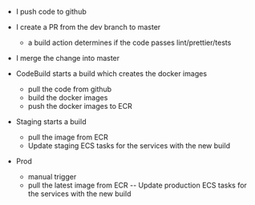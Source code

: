 - I push code to github
- I create a PR from the dev branch to master
  - a build action determines if the code passes lint/prettier/tests
- I merge the change into master
- CodeBuild starts a build which creates the docker images

  - pull the code from github
  - build the docker images
  - push the docker images to ECR

- Staging starts a build

  - pull the image from ECR
  - Update staging ECS tasks for the services with the new build

- Prod
  - manual trigger
  - pull the latest image from ECR
    -- Update production ECS tasks for the services with the new build

